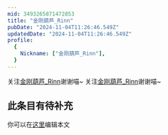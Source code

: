 ```yaml
---
mid: 3493265871472853
title: "金刚葫芦_Rinn"
pubDate: "2024-11-04T11:26:46.549Z"
updatedDate: "2024-11-04T11:26:46.549Z"
profile:
  {
    Nickname: ["金刚葫芦_Rinn"],
  }
---
```


关注[金刚葫芦_Rinn](https://space.bilibili.com/3493265871472853)谢谢喵~ 关注[金刚葫芦_Rinn](https://space.bilibili.com/3493265871472853)谢谢喵~

## 此条目有待补充
你可以在[这里](https://github.com/Yuhanawa/VTuber.ICU/edit/master/src/content/v/金刚葫芦_Rinn/index.md)编辑本文
